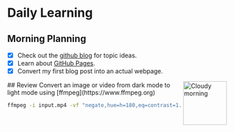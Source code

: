# Daily Learning
## Morning Planning
- [X] Check out the [github blog](https://github.blog/) for topic ideas.
- [X] Learn about [GitHub Pages](https://skills.github.com/#first-day-on-github).
- [X] Convert my first blog post into an actual webpage.
<img alt="Cloudy morning" src="https://octodex.github.com/images/cloud.jpg" width="100" align="right">
## Review
Convert an image or video from dark mode to light mode using [ffmpeg](https://www.ffmpeg.org)

```bash
ffmpeg -i input.mp4 -vf "negate,hue=h=180,eq=contrast=1.2:saturation=1.1" output.mp4
```

